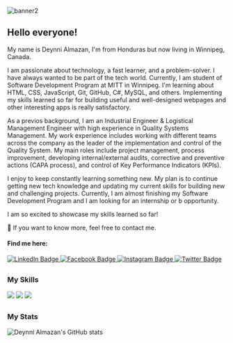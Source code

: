 ![banner2](https://user-images.githubusercontent.com/123532871/221482133-ef789093-6693-4c49-ab09-c79805f6c1b2.jpg)

## Hello everyone! 

My name is Deynni Almazan, I'm from Honduras but now 
living in Winnipeg, Canada. 

I am passionate about technology,  a fast learner, and a problem-solver. I have always wanted to be
part of the tech world. Currently, I am student of Software Development Program at MITT in Winnipeg.
I'm learning about HTML, CSS, JavaScript, Git, GitHub, C#, MySQL, and others. Implementing my skills 
learned so far for building useful and well-designed webpages and other interesting apps is really 
satisfactory. 

As a previos background, I am an Industrial Engineer & Logistical Management Engineer with high experience 
in Quality Systems Management. My work experience includes working with different teams across 
the company as the leader of the implementation and control of the Quality System. 
My main roles include project management, process improvement, developing internal/external audits, 
corrective and preventive actions (CAPA process), and control of Key Performance Indicators (KPIs).

I enjoy to keep constantly learning something new. My plan is to continue getting new tech knowledge 
and updating my current skills for building new and challenging projects. Currently, I am almost finishing 
my Software Development Program and I am looking for an internship or b opportunity.

I am so excited to showcase my skills learned so far!

💬 If you want to know more, feel free to contact me.

#### Find me here:

<div id="badges">
  <a href="https://www.linkedin.com/in/deynnialmazanmonroy/">
    <img src="https://img.shields.io/badge/LinkedIn-blue?style=for-the-badge&logo=linkedin&logoColor=white" alt="LinkedIn Badge"/>
  </a>
  <a href="https://www.facebook.com/drosby.a">
    <img src="https://img.shields.io/badge/Facebook-1877F2?style=for-the-badge&logo=facebook&logoColor=white" alt="Facebook Badge"/>
  </a>
   <a href="https://www.instagram.com/deynnialmazan/">
    <img src="https://img.shields.io/badge/Instagram-E4405F?style=for-the-badge&logo=instagram&logoColor=white" alt="Instagram Badge"/>
  </a>
  <a href="https://twitter.com/deynnialmazan">
    <img src="https://img.shields.io/badge/Twitter-blue?style=for-the-badge&logo=twitter&logoColor=white" alt="Twitter Badge"/>
  </a>
</div>

##

### My Skills
![](https://img.shields.io/badge/web-html-informational?style=for-the-badge&logo=html5&logoColor=white&color=81ffff)
![](https://img.shields.io/badge/web-css-informational?style=for-the-badge&logo=css3&logoColor=white&color=81ffff)
![](https://img.shields.io/badge/code-javascript-informational?style=for-the-badge&logo=javascript&logoColor=white&color=81ffff)

##

### My Stats

![Deynni Almazan's GitHub stats](https://github-readme-stats.vercel.app/api?username=deynnialmazan&show_icons=true&theme=react)

